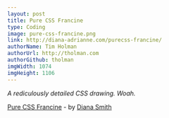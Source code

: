 ```yaml
---
layout: post
title: Pure CSS Francine
type: Coding
image: pure-css-francine.png
link: http://diana-adrianne.com/purecss-francine/
authorName: Tim Holman
authorUrl: http://tholman.com
authorGithub: tholman
imgWidth: 1074
imgHeight: 1106
---
```


_A rediculously detailed CSS drawing. Woah._

[Pure CSS Francine](http://diana-adrianne.com/purecss-francine/) - by [Diana Smith](http://diana-adrianne.com/)
